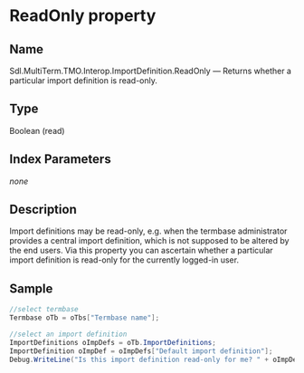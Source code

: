 # ReadOnly property

## Name

Sdl.MultiTerm.TMO.Interop.ImportDefinition.ReadOnly —          Returns whether a particular import definition is read-only.

## Type

Boolean
(read)

## Index Parameters
*none*

## Description

Import definitions may be read-only, e.g. when the termbase administrator provides a central import definition, which is not supposed to be altered by the end users. Via this property you can ascertain whether a particular import definition is read-only for the currently logged-in user.

## Sample


```cs
//select termbase
Termbase oTb = oTbs["Termbase name"];

//select an import definition
ImportDefinitions oImpDefs = oTb.ImportDefinitions;
ImportDefinition oImpDef = oImpDefs["Default import definition"];
Debug.WriteLine("Is this import definition read-only for me? " + oImpDef.ReadOnly);
```
